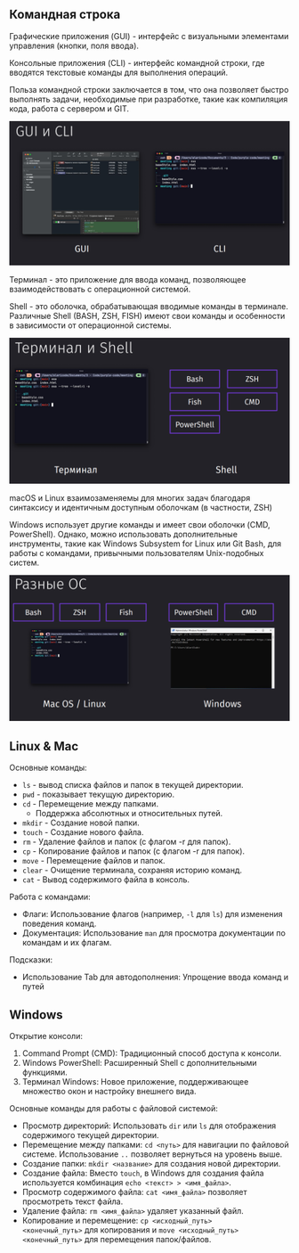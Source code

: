 
## Командная строка

Графические приложения (GUI) - интерфейс с визуальными элементами управления (кнопки, поля ввода).

Консольные приложения (CLI) - интерфейс командной строки, где вводятся текстовые команды для выполнения операций.

Польза командной строки заключается в том, что она позволяет быстро выполнять задачи, необходимые при разработке, такие как компиляция кода, работа с сервером и GIT.

![](_png/413b7c2a0970fd614bf5fbd7e6536878.png)

Терминал - это приложение для ввода команд, позволяющее взаимодействовать с операционной системой.

Shell - это оболочка, обрабатывающая вводимые команды в терминале. Различные Shell (BASH, ZSH, FISH) имеют свои команды и особенности в зависимости от операционной системы.

![](_png/940abf522be79abe61b2819b8425d61c.png)

macOS и Linux взаимозаменяемы для многих задач благодаря синтаксису и идентичным доступным оболочкам (в частности, ZSH)

Windows использует другие команды и имеет свои оболочки (CMD, PowerShell). Однако, можно использовать дополнительные инструменты, такие как Windows Subsystem for Linux или Git Bash, для работы с командами, привычными пользователям Unix-подобных систем.

![](_png/2cdb71c82af14698f5ee77b7c46696da.png)

## Linux & Mac

Основные команды:

- `ls` - вывод списка файлов и папок в текущей директории.
- `pwd` - показывает текущую директорию.
- `cd` - Перемещение между папками.
    - Поддержка абсолютных и относительных путей.
- `mkdir` - Создание новой папки.
- `touch` - Создание нового файла.
- `rm` - Удаление файлов и папок (с флагом -r для папок).
- `cp` - Копирование файлов и папок (с флагом -r для папок).
- `move` - Перемещение файлов и папок.
- `clear` - Очищение терминала, сохраняя историю команд.
- `cat` - Вывод содержимого файла в консоль.

Работа с командами:
- Флаги: Использование флагов (например, `-l` для `ls`) для изменения поведения команд.
- Документация: Использование `man` для просмотра документации по командам и их флагам.

Подсказки:
- Использование Tab для автодополнения: Упрощение ввода команд и путей

## Windows

Открытие консоли:

1. Command Prompt (CMD): Традиционный способ доступа к консоли.
2. Windows PowerShell: Расширенный Shell с дополнительными функциями.
3. Терминал Windows: Новое приложение, поддерживающее множество окон и настройку внешнего вида.

Основные команды для работы с файловой системой:

- Просмотр директорий: Использовать `dir` или `ls` для отображения содержимого текущей директории.
- Перемещение между папками: `cd <путь>` для навигации по файловой системе. Использование `..` позволяет вернуться на уровень выше.
- Создание папки: `mkdir <название>` для создания новой директории.
- Создание файла: Вместо `touch`, в Windows для создания файла используется комбинация `echo <текст> > <имя_файла>`.
- Просмотр содержимого файла: `cat <имя_файла>` позволяет просмотреть текст файла.
- Удаление файла: `rm <имя_файла>` удаляет указанный файл.
- Копирование и перемещение: `cp <исходный_путь> <конечный_путь>` для копирования и `move <исходный_путь> <конечный_путь>` для перемещения папок/файлов.
